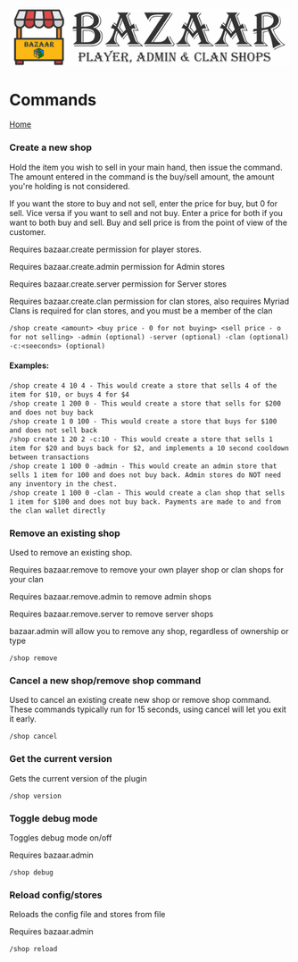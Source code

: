 ![Bazaar](/images/bazaar_logo.png)

# Commands

[Home](https://torpkev.github.io/bazaar_docs)


### Create a new shop

Hold the item you wish to sell in your main hand, then issue the command.  The amount entered in the command is the buy/sell amount, the amount you're holding is not considered.

If you want the store to buy and not sell, enter the price for buy, but 0 for sell.  Vice versa if you want to sell and not buy.  Enter a price for both if you want to both buy and sell.  Buy and sell price is from the point of view of the customer.

Requires bazaar.create permission for player stores.

Requires bazaar.create.admin permission for Admin stores

Requires bazaar.create.server permission for Server stores

Requires bazaar.create.clan permission for clan stores, also requires Myriad Clans is required for clan stores, and you must be a member of the clan

    /shop create <amount> <buy price - 0 for not buying> <sell price - o for not selling> -admin (optional) -server (optional) -clan (optional) -c:<seeconds> (optional)

#### Examples:

    /shop create 4 10 4 - This would create a store that sells 4 of the item for $10, or buys 4 for $4
    /shop create 1 200 0 - This would create a store that sells for $200 and does not buy back
    /shop create 1 0 100 - This would create a store that buys for $100 and does not sell back
    /shop create 1 20 2 -c:10 - This would create a store that sells 1 item for $20 and buys back for $2, and implements a 10 second cooldown between transactions
    /shop create 1 100 0 -admin - This would create an admin store that sells 1 item for 100 and does not buy back. Admin stores do NOT need any inventory in the chest.
    /shop create 1 100 0 -clan - This would create a clan shop that sells 1 item for $100 and does not buy back. Payments are made to and from the clan wallet directly

### Remove an existing shop

Used to remove an existing shop.

Requires bazaar.remove to remove your own player shop or clan shops for your clan

Requires bazaar.remove.admin to remove admin shops

Requires bazaar.remove.server to remove server shops

bazaar.admin will allow you to remove any shop, regardless of ownership or type

    /shop remove

### Cancel a new shop/remove shop command

Used to cancel an existing create new shop or remove shop command.  These commands typically run for 15 seconds, using cancel will let you exit it early. 

    /shop cancel

### Get the current version

Gets the current version of the plugin

    /shop version

### Toggle debug mode

Toggles debug mode on/off

Requires bazaar.admin

    /shop debug

### Reload config/stores

Reloads the config file and stores from file

Requires bazaar.admin

    /shop reload

